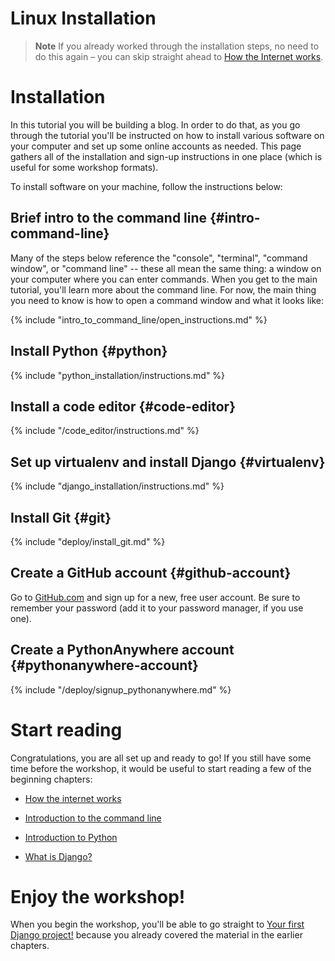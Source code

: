 # Linux Installation

> **Note** If you already worked through the installation steps, no need to do 
this again – you can skip straight ahead to 
[How the Internet works](../how_the_internet_works/README.md).

# Installation
In this tutorial you will be building a blog. 
In order to do that, as you go through the tutorial you'll be instructed on how 
to install various software on your computer and set up some online accounts as 
needed. 
This page gathers all of the installation and sign-up instructions in one place 
(which is useful for some workshop formats).

To install software on your machine, follow the instructions below:

## Brief intro to the command line {#intro-command-line}
Many of the steps below reference the "console", "terminal", "command window", 
or "command line" -- these all mean the same thing: a window on your computer 
where you can enter commands.
When you get to the main tutorial, you'll learn more about the command line. 
For now, the main thing you need to know is how to open a command window and 
what it looks like:

{% include "intro_to_command_line/open_instructions.md" %}

## Install Python {#python}
{% include "python_installation/instructions.md" %}

## Install a code editor {#code-editor}
{% include "/code_editor/instructions.md" %}

## Set up virtualenv and install Django {#virtualenv}
{% include "django_installation/instructions.md" %}

## Install Git {#git}
{% include "deploy/install_git.md" %}

## Create a GitHub account {#github-account}
Go to [GitHub.com](https://www.github.com) and sign up for a new, free user 
account. 
Be sure to remember your password (add it to your password manager, if you use one).

## Create a PythonAnywhere account {#pythonanywhere-account}
{% include "/deploy/signup_pythonanywhere.md" %}

# Start reading

Congratulations, you are all set up and ready to go! If you still have some 
time before the workshop, it would be useful to start reading a few of the 
beginning chapters:

* [How the internet works](../how_the_internet_works/README.md)

* [Introduction to the command line](../linux/intro_to_command_line/README.md)

* [Introduction to Python](../linux/python_introduction/README.md)

* [What is Django?](../django/README.md)


# Enjoy the workshop!

When you begin the workshop, you'll be able to go straight to 
[Your first Django project!](../linux/django_start_project/README.md) because you 
already covered the material in the earlier chapters.
